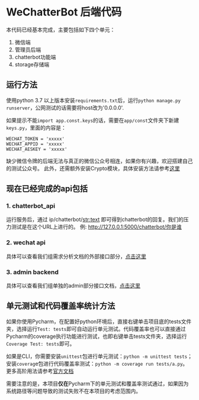 # WeChatterBot 后端代码
本代码已经基本完成，主要包括如下四个单元：
1. 微信端
2. 管理员后端
3. chatterbot功能端
4. storage存储端

## 运行方法
使用python 3.7 以上版本安装`requirements.txt`后，运行`python manage.py runserver`，公网测试的话需要将host改为'0.0.0.0'.

如果提示不能`import app.const.keys`的话，需要在`app/const`文件夹下新建`keys.py`，里面的内容是：
~~~
WECHAT_TOKEN = 'xxxxx'
WECHAT_APPID = 'xxxxx'
WECHAT_AESKEY = 'xxxxx'
~~~
缺少微信令牌的后端无法与真正的微信公众号相连，如果你有兴趣，欢迎搭建自己的测试公众号。
此外，还需额外安装Crypto模块，具体安装方法请参考[这里](https://blog.csdn.net/five3/article/details/86160683)
## 现在已经完成的api包括
### 1. chatterbot_api
运行服务后，通过 ip/chatterbot/<str:text> 即可得到chatterbot的回复。我们的压力测试是在这个URL上进行的。
例:
http://127.0.0.1:5000/chatterbot/你是谁
### 2. wechat api
具体可以查看我们组需求分析文档的外部接口部分，[点击这里](https://github.com/bhsei/20_E/blob/master/%E5%AE%9E%E9%AA%8C1%EF%BC%9A%E8%BD%AF%E4%BB%B6%E9%9C%80%E6%B1%82%E5%88%86%E6%9E%90/E_%E8%BD%AF%E4%BB%B6%E9%9C%80%E6%B1%82%E5%88%86%E6%9E%90%E8%AF%B4%E6%98%8E%E4%B9%A6_V3.0.0.docx)
### 3. admin backend
具体可以查看我们组单独的admin部分接口文档，[点击这里](https://github.com/bhsei/20_E/blob/master/%E5%AE%9E%E9%AA%8C3%EF%BC%9A%E8%BD%AF%E4%BB%B6%E4%BA%A7%E5%93%81%E6%94%B9%E8%BF%9B%E4%B8%8E%E5%B1%95%E7%A4%BA/%E7%BB%B4%E6%8A%A4%E4%BA%BA%E5%91%98%E7%95%8C%E9%9D%A2%E6%8E%A5%E5%8F%A3%E8%AF%B4%E6%98%8E.docx)

## 单元测试和代码覆盖率统计方法
如果你使用Pycharm，在配置好python环境后，直接右键单击项目底的tests文件夹，选择运行`Test: tests`即可自动运行单元测试。代码覆盖率也可以直接通过Pycharm的coverage执行功能进行测试，也即右键单击tests文件夹，选择运行`Coverage Test: tests`即可。

如果是CLI，你需要安装`unittest`包进行单元测试：`python -m unittest tests`；安装`coverag`e包进行代码覆盖率测试：`python -m coverage run tests/a.py`。更多高阶用法请参考[官方文档](https://coverage.readthedocs.io/en/latest/)

需要注意的是，本项目**仅在**Pycharm下的单元测试和覆盖率测试通过，如果因为系统路径等问题导致的测试失败不在本项目的考虑范围内。
